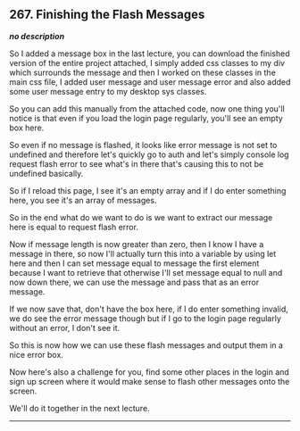 ## 267. Finishing the Flash Messages

<strong><em>no description</em></strong>

So I added a message box in the last lecture, you can download the finished
version of the entire project attached, I simply added css classes to my div
which surrounds the message and then I worked on these classes in the main css
file, I added user message and user message error and also added some user
message entry to my desktop sys classes. 

So you can add this manually from the attached code, now one thing you'll notice
is that even if you load the login page regularly, you'll see an empty box here.


So even if no message is flashed, it looks like error message is not set to
undefined and therefore let's quickly go to auth and let's simply console log
request flash error to see what's in there that's causing this to not be
undefined basically. 

So if I reload this page, I see it's an empty array and if I do enter something
here, you see it's an array of messages. 

So in the end what do we want to do is we want to extract our message here is
equal to request flash error. 

Now if message length is now greater than zero, then I know I have a message in
there, so now I'll actually turn this into a variable by using let here and then
I can set message equal to message the first element because I want to retrieve
that otherwise I'll set message equal to null and now down there, we can use the
message and pass that as an error message. 

If we now save that, don't have the box here, if I do enter something invalid,
we do see the error message though but if I go to the login page regularly
without an error, I don't see it. 

So this is now how we can use these flash messages and output them in a nice
error box. 

Now here's also a challenge for you, find some other places in the login and
sign up screen where it would make sense to flash other messages onto the
screen. 

We'll do it together in the next lecture. 

---